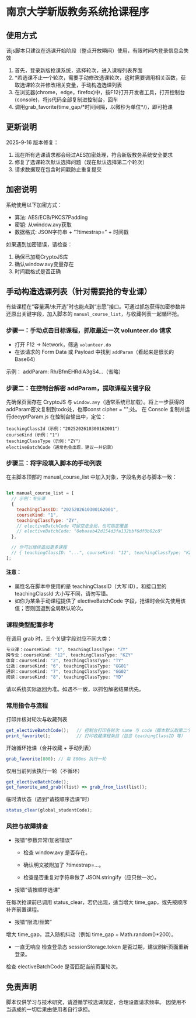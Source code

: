 # 南京大学新版教务系统抢课程序

## 使用方式

该js脚本只建议在选课开始阶段（整点开放瞬间）使用，有限时间内登录信息会失效

1. 首先，登录新版抢课系统，选择轮次，进入课程列表界面
2. \*若选课不止一个轮次，需要手动修改选课轮次，这时需要调用相关函数，获取选课轮次并修改相关变量，手动构造选课列表
3. 在浏览器(chrome，edge，firefox)中，按F12打开开发者工具，打开控制台(console)，将js代码全部复制进控制台，回车
4. 调用grab_favorite(time_gap/\*时间间隔，以微秒为单位\*/)，即可抢课

## 更新说明

2025-9-16 版本修复：
1. 现在所有选课请求都会经过AES加密处理，符合新版教务系统安全要求
2. 修复了选课轮次默认选择问题（现在默认选择第二个轮次）
3. 请求数据现在包含时间戳防止重复提交

## 加密说明

系统使用以下加密方式：
- 算法: AES/ECB/PKCS7Padding
- 密钥: 从window.avy获取
- 数据格式: JSON字符串 + "?timestrap=" + 时间戳

如果遇到加密错误，请检查：
1. 确保已加载CryptoJS库
2. 确认window.avy变量存在
3. 时间戳格式是否正确

## 手动构造选课列表（针对需要抢的专业课）

有些课程在“容量满/未开选”时也能点到“志愿”接口。可通过抓包获得加密参数并还原出关键字段，加入脚本的 `manual_course_list`，与收藏列表一起循环抢。

### 步骤一：手动点击目标课程，抓取最近一次 volunteer.do 请求

- 打开 F12 → Network，筛选 `volunteer.do`
- 在该请求的 Form Data 或 Payload 中找到 `addParam`（看起来是很长的 Base64）

示例：
addParam: Rh/BfmEHRdiA3gS4...（省略）


### 步骤二：在控制台解密 addParam，提取课程关键字段

先确保页面存在 CryptoJS 与 `window.avy`（通常系统已加载）。将上一步获得的addParam密文复制到todo处，也即const cipher = "";处。
在 Console 复制并运行decyptParam.js
在控制台输出中，定位：
```
teachingClassId（示例："2025202610300162001"）
courseKind（示例："1"）
teachingClassType（示例："ZY"）
electiveBatchCode（通常也会出现，建议一并记录）
```
### 步骤三：将字段填入脚本的手动列表
在主脚本顶部的 manual_course_list 中加入对象，字段名务必与脚本一致：

```javascript

let manual_course_list = [
  // 示例：专业课
  {
    teachingClassID: "2025202610300162001",
    courseKind: "1",
    teachingClassType: "ZY",
    // electiveBatchCode 可留空走全局，也可指定覆盖
    // electiveBatchCode: "0ebaaeb42d154d3fa132bbf6df0b02c8"
  },

  // 你可以继续追加更多课程
  // { teachingClassID: "...", courseKind: "12", teachingClassType: "KZY" },
];
```

#### 注意：

- 属性名在脚本中使用的是 teachingClassID（大写 ID），和接口里的 teachingClassId 大小写不同，请勿写错。
- 如你为某条手动课程提供了 electiveBatchCode 字段，抢课时会优先使用该值；否则回退到全局默认轮次。

### 课程类型配置参考
在调用 grab 时，三个关键字段对应不同大类：

```javascript
专业课：courseKind: "1", teachingClassType: "ZY"
跨专业：courseKind: "12", teachingClassType: "KZY"
体育：courseKind: "2", teachingClassType: "TY"
公选：courseKind: "6", teachingClassType: "GG01"
通识：courseKind: "7", teachingClassType: "GG02"
阅读：courseKind: "8", teachingClassType: "YD"
```
请以系统实际返回为准。如遇不一致，以抓包解密结果优先。

### 常用指令与流程
打印并核对轮次与收藏列表
```javascript
get_electiveBatchCode();   // 控制台打印各轮次 name 与 code（脚本默认取第二个）
print_favorite();          // 打印收藏课程条目（包含 teachingClassID 等）
```
开始循环抢课（合并收藏 + 手动列表）
```javascript
grab_favorite(800); // 每 800ms 执行一轮
```
仅用当前列表执行一轮（不循环）
```javascript
get_electiveBatchCode();
get_favorite_and_grab((list) => grab_from_list(list));
```
临时清状态（遇到“请按顺序选课”时）
```javascript
status_clear(global_studentCode);
```

### 风控与故障排查
- 报错“参数异常/加密错误”

    -  检查 window.avy 是否存在。

    - 确认明文被附加了 ?timestrap=...。

    - 检查是否重复对字符串做了 JSON.stringify（应只做一次）。

- 报错“请按顺序选课”

在每次抢课前已调用 status_clear，若仍出现，适当增大 time_gap，或先按顺序补齐前置课程。

- 报错“限流/频繁”

增大 time_gap，混入随机抖动（例如 time_gap + Math.random()*200）。

- 一直无响应
检查登录态 sessionStorage.token 是否过期，建议刷新页面重新登录。

检查 electiveBatchCode 是否匹配当前页面轮次。

## 免责声明
脚本仅供学习与技术研究，请遵循学校选课规定，合理设置请求频率。
因使用不当造成的一切后果由使用者自行承担。